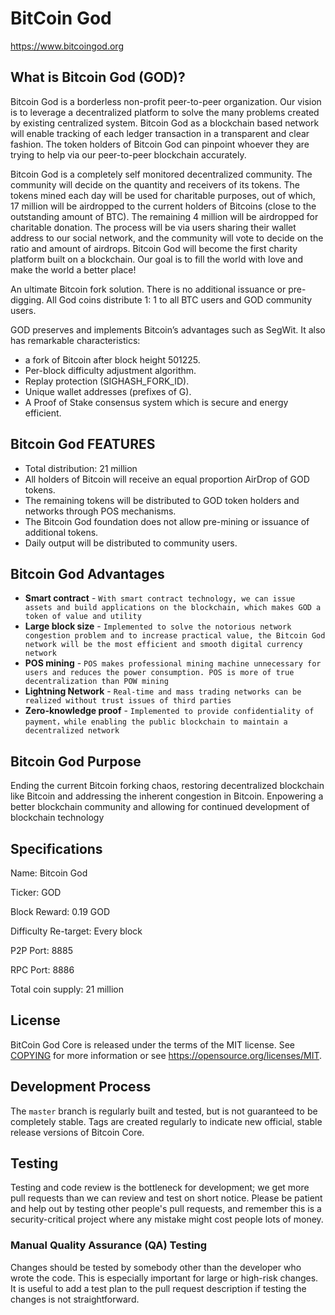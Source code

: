 ﻿﻿﻿﻿﻿﻿﻿﻿﻿﻿﻿﻿﻿﻿﻿﻿BitCoin ﻿﻿﻿﻿﻿﻿﻿﻿﻿﻿﻿God=====================================https://www.bitcoingod.orgWhat is Bitcoin God (GOD)?----------------Bitcoin God is a borderless non-profit peer-to-peer organization. Our vision is to leverage a decentralized platform to solve the many problems created by existing centralized system. Bitcoin God as a blockchain based network will enable tracking of each ledger transaction in a transparent and clear fashion. The token holders of Bitcoin God can pinpoint whoever they are trying to help via our peer-to-peer blockchain accurately.Bitcoin God is a completely self monitored decentralized community. The community will decide on the quantity and receivers of its tokens. The tokens mined each day will be used for charitable purposes, out of which, 17 million will be airdropped to the current holders of Bitcoins (close to the outstanding amount of BTC). The remaining 4 million will be airdropped for charitable donation. The process will be via users sharing their wallet address to our social network, and the community will vote to decide on the ratio and amount of airdrops. Bitcoin God will become the first charity platform built on a blockchain. Our goal is to fill the world with love and make the world a better place!An ultimate Bitcoin fork solution. There is no additional issuance or pre-digging. All God coins distribute 1: 1 to all BTC users and GOD community users. GOD preserves and implements Bitcoin’s advantages such as SegWit. It also has remarkable characteristics:- a fork of Bitcoin after block height 501225.- Per-block difficulty adjustment algorithm.- Replay protection (SIGHASH_FORK_ID).- Unique wallet addresses (prefixes of G).- A Proof of Stake consensus system which is secure and energy efficient.Bitcoin God FEATURES-------- Total distribution: 21 million- All holders of Bitcoin will receive an equal proportion AirDrop of GOD tokens.- The remaining tokens will be distributed to GOD token holders and networks through POS mechanisms.- The Bitcoin God foundation does not allow pre-mining or issuance of additional tokens.- Daily output will be distributed to community users.Bitcoin God Advantages-------- **Smart contract** -`With smart contract technology, we can issue assets and build applications on the blockchain, which makes GOD a token of value and utility`- **Large block size** -`Implemented to solve the notorious network congestion problem and to increase practical value, the Bitcoin God network will be the most efficient and smooth digital currency network`- **POS mining** -`POS makes professional mining machine unnecessary for users and reduces the power consumption. POS is more of true decentralization than POW mining`- **Lightning Network** -`Real-time and mass trading networks can be realized without trust issues of third parties`- **Zero-knowledge proof** -`Implemented to provide confidentiality of payment，while enabling the public blockchain to maintain a decentralized network`Bitcoin God Purpose-------Ending the current Bitcoin forking chaos, restoring decentralized blockchain like Bitcoin and addressing the inherent congestion in Bitcoin. Enpowering a better blockchain community and allowing for continued development of blockchain technologySpecifications-------Name: Bitcoin GodTicker: GODBlock Reward: 0.19 GODDifficulty Re-target: Every blockP2P Port: 8885RPC Port: 8886Total coin supply: 21 millionLicense-------BitCoin God Core is released under the terms of the MIT license. See [COPYING](COPYING) for moreinformation or see https://opensource.org/licenses/MIT.Development Process-------------------The `master` branch is regularly built and tested, but is not guaranteed to becompletely stable. Tags are createdregularly to indicate new official, stable release versions of Bitcoin Core.Testing-------Testing and code review is the bottleneck for development; we get more pullrequests than we can review and test on short notice. Please be patient and help out by testingother people's pull requests, and remember this is a security-critical project where any mistake might cost peoplelots of money.### Manual Quality Assurance (QA) TestingChanges should be tested by somebody other than the developer who wrote thecode. This is especially important for large or high-risk changes. It is usefulto add a test plan to the pull request description if testing the changes isnot straightforward.